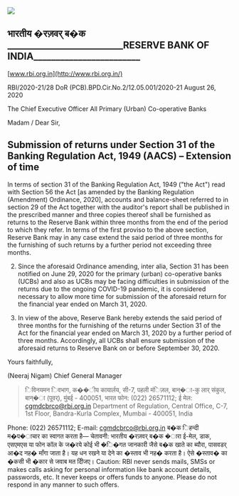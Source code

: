 ![](_page_0_Picture_0.jpeg)

## भारतीय �रज़वर् ब�क **\_\_\_\_\_\_\_\_\_\_\_\_\_\_\_\_\_\_\_\_\_\_\_\_\_\_RESERVE BANK OF INDIA\_\_\_\_\_\_\_\_\_\_\_\_\_\_\_\_\_\_\_\_\_\_\_\_**

[www.rbi.org.in](http://www.rbi.org.in/)

RBI/2020-21/28 DoR (PCB).BPD.Cir.No.2/12.05.001/2020-21 August 26, 2020

The Chief Executive Officer All Primary (Urban) Co-operative Banks

Madam / Dear Sir,

## **Submission of returns under Section 31 of the Banking Regulation Act, 1949 (AACS) – Extension of time**

In terms of section 31 of the Banking Regulation Act, 1949 ("the Act") read with Section 56 the Act [as amended by the Banking Regulation (Amendment) Ordinance, 2020], accounts and balance-sheet referred to in section 29 of the Act together with the auditor's report shall be published in the prescribed manner and three copies thereof shall be furnished as returns to the Reserve Bank within three months from the end of the period to which they refer. In terms of the first proviso to the above section, Reserve Bank may in any case extend the said period of three months for the furnishing of such returns by a further period not exceeding three months.

2. Since the aforesaid Ordinance amending, inter alia, Section 31 has been notified on June 29, 2020 for the primary (urban) co-operative banks (UCBs) and also as UCBs may be facing difficulties in submission of the returns due to the ongoing COVID-19 pandemic, it is considered necessary to allow more time for submission of the aforesaid return for the financial year ended on March 31, 2020.

3. In view of the above, Reserve Bank hereby extends the said period of three months for the furnishing of the returns under Section 31 of the Act for the financial year ended on March 31, 2020 by a further period of three months. Accordingly, all UCBs shall ensure submission of the aforesaid returns to Reserve Bank on or before September 30, 2020.

Yours faithfully,

(Neeraj Nigam) Chief General Manager

> िविनयमन िवभाग, क��ीय कायार्लय, सी-7, पहली मंिज़ल, बान्�ा-कु लार् संकुल, बान्�ा (पूवर्), मुंबई - 400051, भारत फोन: (022) 26571112; ई मेल: cgmdcbrco@rbi.org.in Department of Regulation, Central Office, C-7, 1st Floor, Bandra-Kurla Complex, Mumbai - 400051, India

Phone: (022) 26571112; E-mail: cgmdcbrco@rbi.org.in ब�क िहन्दी म�प�ाचार का स्वागत करता है— चेतावनी: भारतीय �रज़वर् ब�क �ारा ई-मेल, डाक, एसएमएस या फोन कॉल के ज�रये कोई भी �ि�गत जानकारी जैसे ब�क खाते का ब्यौरा, पासवडर् आ�द नह� माँगा जाता है। यह धन रखने या देने का �स्ताव भी नह� करता है। ऐसे �स्ताव� का �कसी भी �कार से जवाब मत दीिजए। Caution: RBI never sends mails, SMSs or makes calls asking for personal information like bank account details, passwords, etc. It never keeps or offers funds to anyone. Please do not respond in any manner to such offers.
